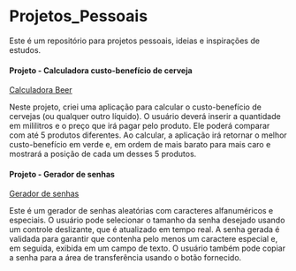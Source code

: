# Projetos_Pessoais
Este é um repositório para projetos pessoais, ideias e inspirações de estudos.

#### Projeto - Calculadora custo-benefício de cerveja
<a href="https://iure11.github.io/Projetos_Pessoais/Projeto_Calculadora_cerveja/">Calculadora Beer</a>
<p>Neste projeto, criei uma aplicação para calcular o custo-benefício de cervejas (ou qualquer outro líquido). O usuário deverá inserir a quantidade em mililitros e o preço que irá pagar pelo produto. Ele poderá comparar com até 5 produtos diferentes. Ao calcular, a aplicação irá retornar o melhor custo-benefício em verde e, em ordem de mais barato para mais caro e mostrará a posição de cada um desses 5 produtos.</p>


#### Projeto - Gerador de senhas 
<a href="https://iure11.github.io/Projetos_Pessoais/Gerador-Senha/index.html ">Gerador de senhas</a>
<p>Este é um gerador de senhas aleatórias com caracteres alfanuméricos e especiais. O usuário pode selecionar o tamanho da senha desejado usando um controle deslizante, que é atualizado em tempo real. A senha gerada é validada para garantir que contenha pelo menos um caractere especial e, em seguida, exibida em um campo de texto. O usuário também pode copiar a senha para a área de transferência usando o botão fornecido.</p>